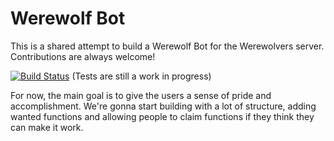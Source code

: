 # Werewolf Bot
This is a shared attempt to build a Werewolf Bot for the Werewolvers server. Contributions are always welcome!

[![Build Status](https://travis-ci.org/werewolves-devs/Werewolf_Bot.svg?branch=master)](https://travis-ci.org/werewolves-devs/Werewolf_Bot) (Tests are still a work in progress)

For now, the main goal is to give the users a sense of pride and accomplishment. We're gonna start building with a lot of structure, adding wanted functions and allowing people to claim functions if they think they can make it work.
